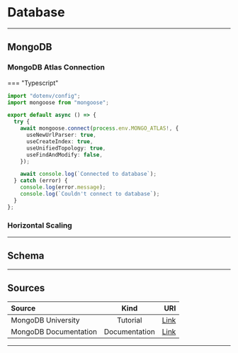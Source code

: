 # Database

<hr/>

## MongoDB

### MongoDB Atlas Connection

=== "Typescript"

```typescript
import "dotenv/config";
import mongoose from "mongoose";

export default async () => {
  try {
    await mongoose.connect(process.env.MONGO_ATLAS!, {
      useNewUrlParser: true,
      useCreateIndex: true,
      useUnifiedTopology: true,
      useFindAndModify: false,
    });

    await console.log(`Connected to database`);
  } catch (error) {
    console.log(error.message);
    console.log(`Couldn't connect to database`);
  }
};
```

### Horizontal Scaling

<hr/>

## Schema

<hr/>

## Sources

| Source                |     Kind      |                                     URI |
| :-------------------- | :-----------: | --------------------------------------: |
| MongoDB University    |   Tutorial    | [Link](https://university.mongodb.com/) |
| MongoDB Documentation | Documentation |       [Link](https://docs.mongodb.com/) |

<hr/>
